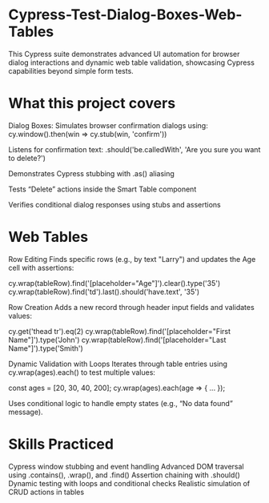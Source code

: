 # Cypress-Test-Dialog-Boxes-Web-Tables
This Cypress suite demonstrates advanced UI automation for browser dialog interactions and dynamic web table validation, showcasing Cypress capabilities beyond simple form tests.


# What this project covers

Dialog Boxes:
Simulates browser confirmation dialogs using:
cy.window().then(win => cy.stub(win, 'confirm'))

Listens for confirmation text:
.should('be.calledWith', 'Are you sure you want to delete?')

Demonstrates Cypress stubbing with .as() aliasing

Tests “Delete” actions inside the Smart Table component

Verifies conditional dialog responses using stubs and assertions


# Web Tables

Row Editing
Finds specific rows (e.g., by text "Larry") and updates the Age cell with assertions:

cy.wrap(tableRow).find('[placeholder="Age"]').clear().type('35')
cy.wrap(tableRow).find('td').last().should('have.text', '35')

Row Creation
Adds a new record through header input fields and validates values:

cy.get('thead tr').eq(2)
cy.wrap(tableRow).find('[placeholder="First Name"]').type('John')
cy.wrap(tableRow).find('[placeholder="Last Name"]').type('Smith')


Dynamic Validation with Loops
Iterates through table entries using cy.wrap(ages).each() to test multiple values:

const ages = [20, 30, 40, 200];
cy.wrap(ages).each(age => { ... });

Uses conditional logic to handle empty states (e.g., “No data found” message).


# Skills Practiced
Cypress window stubbing and event handling
Advanced DOM traversal using .contains(), .wrap(), and .find()
Assertion chaining with .should()
Dynamic testing with loops and conditional checks
Realistic simulation of CRUD actions in tables
